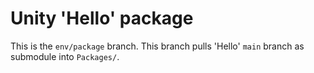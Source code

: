 # Unity 'Hello' package

This is the `env/package` branch. This branch pulls 'Hello' `main` branch as submodule into `Packages/`.
